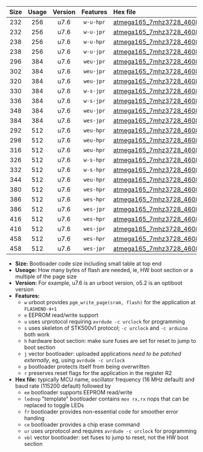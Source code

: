 |Size|Usage|Version|Features|Hex file|
|:-:|:-:|:-:|:-:|:--|
|232|256|u7.6|`w-u-hpr`|[atmega165_7mhz3728_460800bps_ur.hex](https://raw.githubusercontent.com/stefanrueger/urboot/main//atmega165_7mhz3728_460800bps_ur.hex)|
|232|256|u7.6|`w-u-jpr`|[atmega165_7mhz3728_460800bps_ur_vbl.hex](https://raw.githubusercontent.com/stefanrueger/urboot/main//atmega165_7mhz3728_460800bps_ur_vbl.hex)|
|238|256|u7.6|`w-u-hpr`|[atmega165_7mhz3728_460800bps_lednop_ur.hex](https://raw.githubusercontent.com/stefanrueger/urboot/main//atmega165_7mhz3728_460800bps_lednop_ur.hex)|
|238|256|u7.6|`w-u-jpr`|[atmega165_7mhz3728_460800bps_lednop_ur_vbl.hex](https://raw.githubusercontent.com/stefanrueger/urboot/main//atmega165_7mhz3728_460800bps_lednop_ur_vbl.hex)|
|296|384|u7.6|`weu-jpr`|[atmega165_7mhz3728_460800bps_ee_ur_vbl.hex](https://raw.githubusercontent.com/stefanrueger/urboot/main//atmega165_7mhz3728_460800bps_ee_ur_vbl.hex)|
|302|384|u7.6|`weu-jpr`|[atmega165_7mhz3728_460800bps_ee_lednop_ur_vbl.hex](https://raw.githubusercontent.com/stefanrueger/urboot/main//atmega165_7mhz3728_460800bps_ee_lednop_ur_vbl.hex)|
|320|384|u7.6|`weu-jpr`|[atmega165_7mhz3728_460800bps_ee_lednop_fr_ur_vbl.hex](https://raw.githubusercontent.com/stefanrueger/urboot/main//atmega165_7mhz3728_460800bps_ee_lednop_fr_ur_vbl.hex)|
|330|384|u7.6|`w-s-jpr`|[atmega165_7mhz3728_460800bps_vbl.hex](https://raw.githubusercontent.com/stefanrueger/urboot/main//atmega165_7mhz3728_460800bps_vbl.hex)|
|336|384|u7.6|`w-s-jpr`|[atmega165_7mhz3728_460800bps_lednop_vbl.hex](https://raw.githubusercontent.com/stefanrueger/urboot/main//atmega165_7mhz3728_460800bps_lednop_vbl.hex)|
|348|384|u7.6|`weu-jpr`|[atmega165_7mhz3728_460800bps_ee_lednop_fr_ce_ur_vbl.hex](https://raw.githubusercontent.com/stefanrueger/urboot/main//atmega165_7mhz3728_460800bps_ee_lednop_fr_ce_ur_vbl.hex)|
|384|384|u7.6|`wes-jpr`|[atmega165_7mhz3728_460800bps_ee_vbl.hex](https://raw.githubusercontent.com/stefanrueger/urboot/main//atmega165_7mhz3728_460800bps_ee_vbl.hex)|
|292|512|u7.6|`weu-hpr`|[atmega165_7mhz3728_460800bps_ee_ur.hex](https://raw.githubusercontent.com/stefanrueger/urboot/main//atmega165_7mhz3728_460800bps_ee_ur.hex)|
|298|512|u7.6|`weu-hpr`|[atmega165_7mhz3728_460800bps_ee_lednop_ur.hex](https://raw.githubusercontent.com/stefanrueger/urboot/main//atmega165_7mhz3728_460800bps_ee_lednop_ur.hex)|
|316|512|u7.6|`weu-hpr`|[atmega165_7mhz3728_460800bps_ee_lednop_fr_ur.hex](https://raw.githubusercontent.com/stefanrueger/urboot/main//atmega165_7mhz3728_460800bps_ee_lednop_fr_ur.hex)|
|326|512|u7.6|`w-s-hpr`|[atmega165_7mhz3728_460800bps.hex](https://raw.githubusercontent.com/stefanrueger/urboot/main//atmega165_7mhz3728_460800bps.hex)|
|332|512|u7.6|`w-s-hpr`|[atmega165_7mhz3728_460800bps_lednop.hex](https://raw.githubusercontent.com/stefanrueger/urboot/main//atmega165_7mhz3728_460800bps_lednop.hex)|
|344|512|u7.6|`weu-hpr`|[atmega165_7mhz3728_460800bps_ee_lednop_fr_ce_ur.hex](https://raw.githubusercontent.com/stefanrueger/urboot/main//atmega165_7mhz3728_460800bps_ee_lednop_fr_ce_ur.hex)|
|380|512|u7.6|`wes-hpr`|[atmega165_7mhz3728_460800bps_ee.hex](https://raw.githubusercontent.com/stefanrueger/urboot/main//atmega165_7mhz3728_460800bps_ee.hex)|
|386|512|u7.6|`wes-hpr`|[atmega165_7mhz3728_460800bps_ee_lednop.hex](https://raw.githubusercontent.com/stefanrueger/urboot/main//atmega165_7mhz3728_460800bps_ee_lednop.hex)|
|386|512|u7.6|`wes-jpr`|[atmega165_7mhz3728_460800bps_ee_lednop_vbl.hex](https://raw.githubusercontent.com/stefanrueger/urboot/main//atmega165_7mhz3728_460800bps_ee_lednop_vbl.hex)|
|416|512|u7.6|`wes-hpr`|[atmega165_7mhz3728_460800bps_ee_lednop_fr.hex](https://raw.githubusercontent.com/stefanrueger/urboot/main//atmega165_7mhz3728_460800bps_ee_lednop_fr.hex)|
|416|512|u7.6|`wes-jpr`|[atmega165_7mhz3728_460800bps_ee_lednop_fr_vbl.hex](https://raw.githubusercontent.com/stefanrueger/urboot/main//atmega165_7mhz3728_460800bps_ee_lednop_fr_vbl.hex)|
|458|512|u7.6|`wes-hpr`|[atmega165_7mhz3728_460800bps_ee_lednop_fr_ce.hex](https://raw.githubusercontent.com/stefanrueger/urboot/main//atmega165_7mhz3728_460800bps_ee_lednop_fr_ce.hex)|
|458|512|u7.6|`wes-jpr`|[atmega165_7mhz3728_460800bps_ee_lednop_fr_ce_vbl.hex](https://raw.githubusercontent.com/stefanrueger/urboot/main//atmega165_7mhz3728_460800bps_ee_lednop_fr_ce_vbl.hex)|

- **Size:** Bootloader code size including small table at top end
- **Useage:** How many bytes of flash are needed, ie, HW boot section or a multiple of the page size
- **Version:** For example, u7.6 is an urboot version, o5.2 is an optiboot version
- **Features:**
  + `w` urboot provides `pgm_write_page(sram, flash)` for the application at `FLASHEND-4+1`
  + `e` EEPROM read/write support
  + `u` uses urprotocol requiring `avrdude -c urclock` for programming
  + `s` uses skeleton of STK500v1 protocol; `-c urclock` and `-c arduino` both work
  + `h` hardware boot section: make sure fuses are set for reset to jump to boot section
  + `j` vector bootloader: uploaded applications *need to be patched externally*, eg, using `avrdude -c urclock`
  + `p` bootloader protects itself from being overwritten
  + `r` preserves reset flags for the application in the register R2
- **Hex file:** typically MCU name, oscillator frequency (16 MHz default) and baud rate (115200 default) followed by
  + `ee` bootloader supports EEPROM read/write
  + `lednop` "template" bootloader contains `mov rx,rx` nops that can be replaced to toggle LEDs
  + `fr` bootloader provides non-essential code for smoother error handing
  + `ce` bootloader provides a chip erase command
  + `ur` uses urprotocol and requires `avrdude -c urclock` for programming
  + `vbl` vector bootloader: set fuses to jump to reset, not the HW boot section
